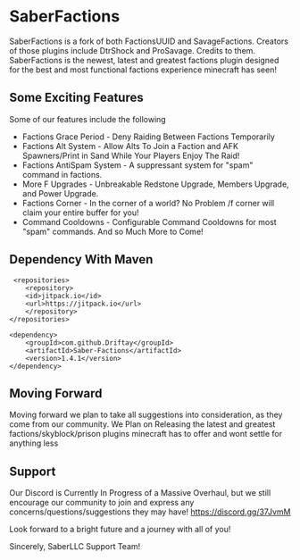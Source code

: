 # SaberFactions

SaberFactions is a fork of both FactionsUUID and SavageFactions. Creators of those plugins include DtrShock and ProSavage. Credits to them.
SaberFactions is the newest, latest and greatest factions plugin designed for the best and most functional factions experience minecraft has seen!

## Some Exciting Features
Some of our features include the following 

* Factions Grace Period - Deny Raiding Between Factions Temporarily
* Factions Alt System - Allow Alts To Join a Faction and AFK Spawners/Print in Sand While Your Players Enjoy The Raid!
* Factions AntiSpam System - A suppressant system for "spam" command in factions.
* More F Upgrades - Unbreakable Redstone Upgrade, Members Upgrade, and Power Upgrade.
* Factions Corner - In the corner of a world? No Problem /f corner will claim your entire buffer for you!
* Command Cooldowns - Configurable Command Cooldowns for most "spam" commands. And so Much More to Come!

## Dependency With Maven
```	
 <repositories>
	<repository>
	<id>jitpack.io</id>
	<url>https://jitpack.io</url>
  	</repository>
</repositories>

<dependency>
	<groupId>com.github.Driftay</groupId>
	<artifactId>Saber-Factions</artifactId>
	<version>1.4.1</version>
</dependency>
```
## Moving Forward

Moving forward we plan to take all suggestions into consideration, as they come from our community. 
We Plan on Releasing the latest and greatest factions/skyblock/prison plugins minecraft has to offer and wont settle for anything less

## Support
Our Discord is Currently In Progress of a Massive Overhaul, but we still encourage our community to join and express any concerns/questions/suggestions they may have!
https://discord.gg/37JvmM

Look forward to a bright future and a journey with all of you!

Sincerely, SaberLLC Support Team!
